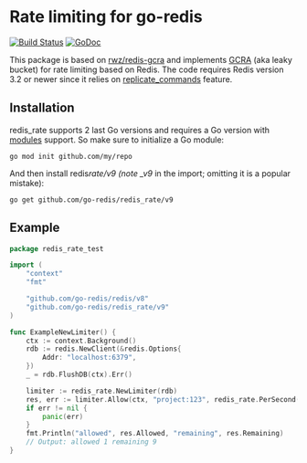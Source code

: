 # Rate limiting for go-redis

[![Build Status](https://travis-ci.org/go-redis/redis_rate.svg?branch=master)](https://travis-ci.org/go-redis/redis_rate)
[![GoDoc](https://godoc.org/github.com/go-redis/redis_rate?status.svg)](https://pkg.go.dev/github.com/go-redis/redis_rate/v9)

This package is based on [rwz/redis-gcra](https://github.com/rwz/redis-gcra) and implements
[GCRA](https://en.wikipedia.org/wiki/Generic_cell_rate_algorithm) (aka leaky bucket) for rate
limiting based on Redis. The code requires Redis version 3.2 or newer since it relies on
[replicate_commands](https://redis.io/commands/eval#replicating-commands-instead-of-scripts)
feature.

## Installation

redis_rate supports 2 last Go versions and requires a Go version with
[modules](https://github.com/golang/go/wiki/Modules) support. So make sure to initialize a Go
module:

```shell
go mod init github.com/my/repo
```

And then install redis*rate/v9 (note \_v9* in the import; omitting it is a popular mistake):

```shell
go get github.com/go-redis/redis_rate/v9
```

## Example

```go
package redis_rate_test

import (
	"context"
	"fmt"

	"github.com/go-redis/redis/v8"
	"github.com/go-redis/redis_rate/v9"
)

func ExampleNewLimiter() {
	ctx := context.Background()
	rdb := redis.NewClient(&redis.Options{
		Addr: "localhost:6379",
	})
	_ = rdb.FlushDB(ctx).Err()

	limiter := redis_rate.NewLimiter(rdb)
	res, err := limiter.Allow(ctx, "project:123", redis_rate.PerSecond(10))
	if err != nil {
		panic(err)
	}
	fmt.Println("allowed", res.Allowed, "remaining", res.Remaining)
	// Output: allowed 1 remaining 9
}
```
